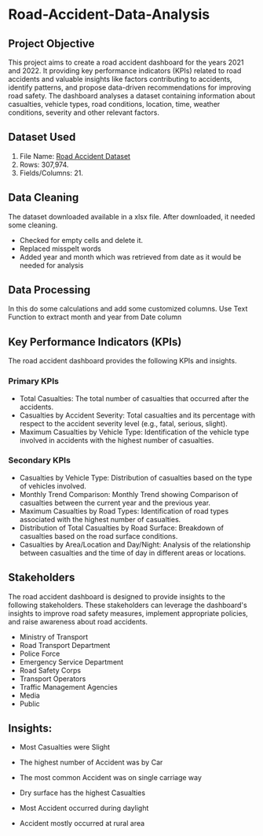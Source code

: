 # Road-Accident-Data-Analysis

## Project Objective
This project aims to create a road accident dashboard for the years 2021 and 2022. It providing key performance indicators (KPIs) related to road accidents and valuable insights like factors contributing to accidents, identify patterns, and propose data-driven recommendations for improving road safety. The dashboard analyses a dataset containing information about casualties, vehicle types, road conditions, location, time, weather conditions, severity and other relevant factors.

## Dataset Used
1.	File Name: <a href="https://github.com/preetibyte/Road-Accident-Data-Analysis/blob/main/Road%20Accident%20Data.xlsx">Road Accident Dataset</a>
2.	Rows: 307,974.
3.	Fields/Columns: 21.

## Data Cleaning
The dataset downloaded available in a xlsx file. After downloaded, it needed some cleaning.
- Checked for empty cells and delete it.
- Replaced misspelt words
- Added year and month which was retrieved from date as it would be needed for analysis

## Data Processing
In this do some calculations and add some customized columns. Use Text Function to extract month and year from Date column

## Key Performance Indicators (KPIs)
The road accident dashboard provides the following KPIs and insights.
### Primary KPIs
-	Total Casualties: The total number of casualties that occurred after the accidents.
-	Casualties by Accident Severity: Total casualties and its percentage with respect to the accident severity level (e.g., fatal, serious, slight).
-	Maximum Casualties by Vehicle Type: Identification of the vehicle type involved in accidents with the highest number of casualties.
### Secondary KPIs
-	Casualties by Vehicle Type: Distribution of casualties based on the type of vehicles involved.
-	Monthly Trend Comparison: Monthly Trend showing Comparison of casualties  between the current year and the previous year.
-	Maximum Casualties by Road Types: Identification of road types associated with the highest number of casualties.
-	Distribution of Total Casualties by Road Surface: Breakdown of casualties based on the road surface conditions.
-	Casualties by Area/Location and Day/Night: Analysis of the relationship between casualties and the time of day in different areas or locations.

## Stakeholders
The road accident dashboard is designed to provide insights to the following stakeholders. These stakeholders can leverage the dashboard's insights to improve road safety measures, implement appropriate policies, and raise awareness about road accidents.
- Ministry of Transport
- Road Transport Department
- Police Force
- Emergency Service Department
- Road Safety Corps
- Transport Operators
- Traffic Management Agencies
- Media
- Public
  
## Insights:

- Most Casualties were Slight

- The highest number of Accident was by Car

- The most common Accident was on single carriage way

- Dry surface has the highest Casualties

- Most Accident occurred during daylight

- Accident mostly occurred at rural area

